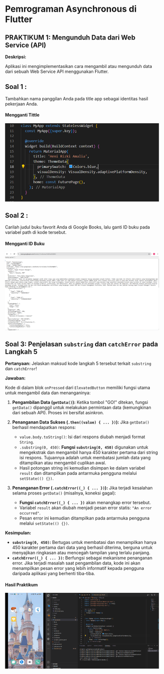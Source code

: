 # Pemrograman Asynchronous di Flutter

## PRAKTIKUM 1: Mengunduh Data dari Web Service (API)

**Deskripsi:**

Aplikasi ini mengimplementasikan cara mengambil atau mengunduh data dari sebuah Web Service API menggunakan Flutter.

## Soal 1 :
Tambahkan nama panggilan Anda pada title app sebagai identitas hasil pekerjaan Anda.

#### Mengganti Tittle 
![Screenshot aplikasi kamera](assets/tittle.png)


## Soal 2 :
Carilah judul buku favorit Anda di Google Books, lalu ganti ID buku pada variabel path di kode tersebut. 

#### Mengganti ID Buku
![Screenshot aplikasi kamera](assets/W5_Soal_2.png)


## Soal 3: Penjelasan `substring` dan `catchError` pada Langkah 5

**Pertanyaan:** Jelaskan maksud kode langkah 5 tersebut terkait `substring` dan `catchError`!

**Jawaban:**

Kode di dalam blok `onPressed` dari `ElevatedButton` memiliki fungsi utama untuk mengambil data dan menanganinya:

1.  **Pengambilan Data (`getData()`):** Ketika tombol "GO!" ditekan, fungsi `getData()` dipanggil untuk melakukan permintaan data (kemungkinan dari sebuah API). Proses ini bersifat asinkron.

2.  **Penanganan Data Sukses (`.then((value) { ... })`):** Jika `getData()` berhasil mendapatkan respons:
    * `value.body.toString()`: Isi dari respons diubah menjadi format `String`.
    * `.substring(0, 450)`: **Fungsi `substring(0, 450)`** digunakan untuk mengekstrak dan mengambil hanya 450 karakter pertama dari string isi respons. Tujuannya adalah untuk membatasi jumlah data yang ditampilkan atau mengambil cuplikan awal.
    * Hasil potongan string ini kemudian disimpan ke dalam variabel `result` dan ditampilkan pada antarmuka pengguna melalui `setState(() {})`.

3.  **Penanganan Error (`.catchError((_) { ... })`):** Jika terjadi kesalahan selama proses `getData()` (misalnya, koneksi gagal):
    * **Fungsi `catchError((_) { ... })`** akan menangkap error tersebut.
    * Variabel `result` akan diubah menjadi pesan error statis: `"An error occurred"`.
    * Pesan error ini kemudian ditampilkan pada antarmuka pengguna melalui `setState(() {})`.

**Kesimpulan:**

* **`substring(0, 450)`:** Bertugas untuk membatasi dan menampilkan hanya 450 karakter pertama dari data yang berhasil diterima, berguna untuk menyajikan ringkasan atau mencegah tampilan yang terlalu panjang.
* **`catchError((_) { ... })`:** Berfungsi sebagai mekanisme penanganan error. Jika terjadi masalah saat pengambilan data, kode ini akan menampilkan pesan error yang lebih informatif kepada pengguna daripada aplikasi yang berhenti tiba-tiba.

#### Hasil Praktikum

![Hasil Running Aplikasi](assets/W5_Soal_3.gif)